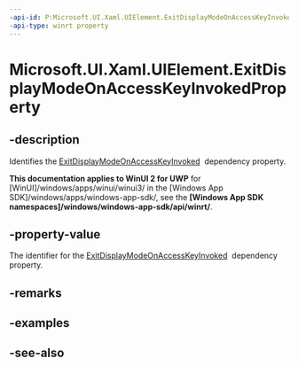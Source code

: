 ```yaml
---
-api-id: P:Microsoft.UI.Xaml.UIElement.ExitDisplayModeOnAccessKeyInvokedProperty
-api-type: winrt property
---
```


<!-- Property syntax
public Windows.UI.Xaml.DependencyProperty ExitDisplayModeOnAccessKeyInvokedProperty { get; }
-->

# Microsoft.UI.Xaml.UIElement.ExitDisplayModeOnAccessKeyInvokedProperty

## -description
Identifies the [ExitDisplayModeOnAccessKeyInvoked](uielement_exitdisplaymodeonaccesskeyinvoked.md)  dependency property.

**This documentation applies to WinUI 2 for UWP** for [WinUI]/windows/apps/winui/winui3/ in the [Windows App SDK]/windows/apps/windows-app-sdk/, see the **[Windows App SDK namespaces]/windows/windows-app-sdk/api/winrt/**.

## -property-value
The identifier for the [ExitDisplayModeOnAccessKeyInvoked](uielement_exitdisplaymodeonaccesskeyinvoked.md)  dependency property.

## -remarks

## -examples

## -see-also
